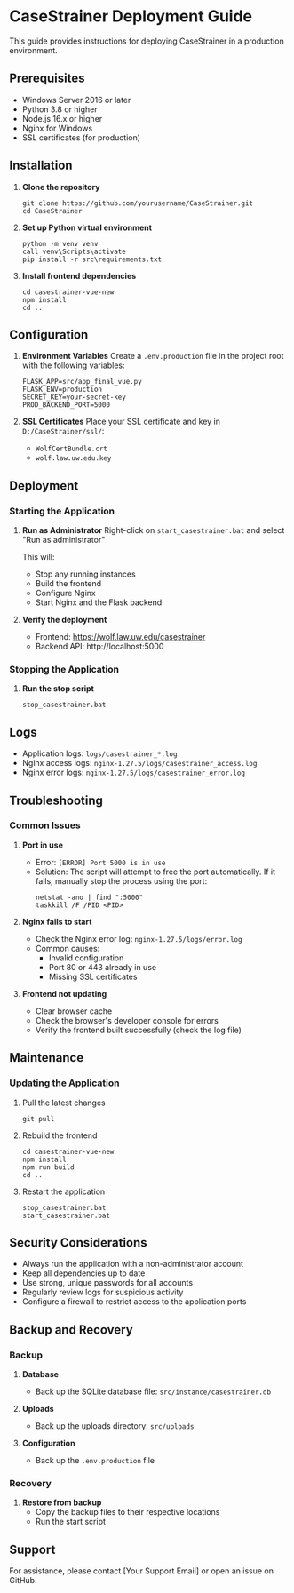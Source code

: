 # CaseStrainer Deployment Guide

This guide provides instructions for deploying CaseStrainer in a production environment.

## Prerequisites

- Windows Server 2016 or later
- Python 3.8 or higher
- Node.js 16.x or higher
- Nginx for Windows
- SSL certificates (for production)

## Installation

1. **Clone the repository**
   ```
   git clone https://github.com/yourusername/CaseStrainer.git
   cd CaseStrainer
   ```

2. **Set up Python virtual environment**
   ```
   python -m venv venv
   call venv\Scripts\activate
   pip install -r src\requirements.txt
   ```

3. **Install frontend dependencies**
   ```
   cd casestrainer-vue-new
   npm install
   cd ..
   ```

## Configuration

1. **Environment Variables**
   Create a `.env.production` file in the project root with the following variables:
   ```
   FLASK_APP=src/app_final_vue.py
   FLASK_ENV=production
   SECRET_KEY=your-secret-key
   PROD_BACKEND_PORT=5000
   ```

2. **SSL Certificates**
   Place your SSL certificate and key in `D:/CaseStrainer/ssl/`:
   - `WolfCertBundle.crt`
   - `wolf.law.uw.edu.key`

## Deployment

### Starting the Application

1. **Run as Administrator**
   Right-click on `start_casestrainer.bat` and select "Run as administrator"

   This will:
   - Stop any running instances
   - Build the frontend
   - Configure Nginx
   - Start Nginx and the Flask backend

2. **Verify the deployment**
   - Frontend: https://wolf.law.uw.edu/casestrainer
   - Backend API: http://localhost:5000

### Stopping the Application

1. **Run the stop script**
   ```
   stop_casestrainer.bat
   ```

## Logs

- Application logs: `logs/casestrainer_*.log`
- Nginx access logs: `nginx-1.27.5/logs/casestrainer_access.log`
- Nginx error logs: `nginx-1.27.5/logs/casestrainer_error.log`

## Troubleshooting

### Common Issues

1. **Port in use**
   - Error: `[ERROR] Port 5000 is in use`
   - Solution: The script will attempt to free the port automatically. If it fails, manually stop the process using the port:
     ```
     netstat -ano | find ":5000"
     taskkill /F /PID <PID>
     ```

2. **Nginx fails to start**
   - Check the Nginx error log: `nginx-1.27.5/logs/error.log`
   - Common causes:
     - Invalid configuration
     - Port 80 or 443 already in use
     - Missing SSL certificates

3. **Frontend not updating**
   - Clear browser cache
   - Check the browser's developer console for errors
   - Verify the frontend built successfully (check the log file)

## Maintenance

### Updating the Application

1. Pull the latest changes
   ```
   git pull
   ```

2. Rebuild the frontend
   ```
   cd casestrainer-vue-new
   npm install
   npm run build
   cd ..
   ```

3. Restart the application
   ```
   stop_casestrainer.bat
   start_casestrainer.bat
   ```

## Security Considerations

- Always run the application with a non-administrator account
- Keep all dependencies up to date
- Use strong, unique passwords for all accounts
- Regularly review logs for suspicious activity
- Configure a firewall to restrict access to the application ports

## Backup and Recovery

### Backup

1. **Database**
   - Back up the SQLite database file: `src/instance/casestrainer.db`

2. **Uploads**
   - Back up the uploads directory: `src/uploads`

3. **Configuration**
   - Back up the `.env.production` file

### Recovery

1. **Restore from backup**
   - Copy the backup files to their respective locations
   - Run the start script

## Support

For assistance, please contact [Your Support Email] or open an issue on GitHub.
